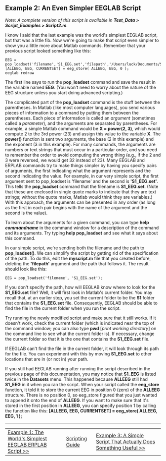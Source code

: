 ## Example 2: An Even Simpler EEGLAB Script
_Note: A complete version of this script is available in **Test_Data > Script_Examples > Script2.m**._

I know I said that the last example was the world's simplest EEGLAB script, but that was a little fib. Now we're going to make that script even simpler to show you a little more about Matlab commands.  Remember that your previous script looked something like this:  

    EEG = pop_loadset('filename','S1_EEG.set','filepath','/Users/luck/Documents/Software_Development/ERPLAB_Toolbox/Test_Data/S1/');
    [ALLEEG, EEG, CURRENTSET] = eeg_store( ALLEEG, EEG, 0 );
    eeglab redraw

 

The first line says to run the **pop_loadset** command and save the result in the variable named **EEG**.  (You won't need to worry about the nature of the EEG structure unless you start doing advanced scripting.)

The complicated part of the **pop_loadset** command is the stuff between the parentheses.  In Matlab (like most computer languages), you send various pieces of information to a command by putting them between the parentheses.  Each piece of information is called an _argument_ (sometimes called a _parameter_), and the arguments are separated by parentheses.  For example, a simple Matlab command would be  **X = power(2, 3)**, which would compute 2 to the 3rd power (23) and assign this value to the variable **X**.  The **power()** function is sent two arguments, the base (2 in this example) and the exponent (3 in this example).  For many commands, the arguments are numbers or text strings that must occur in a particular order, and you need to remember the order to avoid computing the wrong thing (e.g., if the 2 and 3 were reversed, we would get 32 instead of 23).  Many EEGLAB and ERPLAB commands try to make things simpler by having you specify pairs of arguments, the first indicating what the argument represents and the second indicating the value.  For example, in our very simple script, the first argument sent to pop_loadset is 'filename' and the second is **'S1_EEG.set'**.  This tells the **pop_loadset** command that the filename is **S1_EEG.set**.  (Note that these are enclosed in single quote marks to indicate that they are text strings; without the quote marks, Matlab would think they are variables.)  With this approach, the arguments can be presented in any order (as long as the first in each pair begins with the name of the argument and the second is the value).

To learn about the arguments for a given command, you can type **help _commandname_** in the command window for a description of the command and its arguments.  Try typing **help pop_loadset** and see what it says about this command. 

In our simple script, we're sending both the filename and the path to **pop_loadset()**.  We can simplify the script by getting rid of the specification of the path.  To do this, edit the **myscript.m** file that you created before, deleting the **'filepath'** argument and the path that follows it.  The result should look like this:  

    EEG = pop_loadset('filename', 'S1_EEG.set');  

 

If you don't specify the path, how will EEGLAB know where to look for the **S1_EEG.set** file?  Well, it will first look in Matlab's current folder.  You may recall that, at an earlier step, you set the current folder to be the **S1** folder that contains the **S1_EEG.set** file. Consequently, EEGLAB should be able to find the file in the current folder when you run the script. 

Try running the newly modified script and make sure that it still works.  If it doesn't work, check the current folder (which is indicated near the top of the command window; you can also type **pwd** [_print working directory_] on the command line to see what the current folder is).  If necessary, change the current folder so that it is the one that contains the **S1_EEG.set** file.

If EEGLAB can't find the file in the current folder, it will look through its path for the file.  You can experiment with this by moving **S1_EEG.set** to other locations that are in (or not in) your path.

If you still had EEGLAB running after running the script described in the previous page of this documentation, you may notice that **S1_EEG** is listed twice in the **Datasets** menu. This happened because **ALLEEG** still had **S1_EEG** in it when you ran the script. When your script called the **eeg_store** function, it told it to store the current EEG in position 0 (zero) of the **ALLEEG** structure. There is no position 0, so eeg_store figured that you just wanted to append it onto the end of **ALLEEG**. If you want to make sure that it's stored in the first position in **ALLEEG**, you can specify position 1 by calling the function like this: **[ALLEEG, EEG, CURRENTSET] = eeg_store( ALLEEG, EEG, 1 );**

----
<table style="width:100%">
  <tr>
    <td><a href="./Example-1:-The-World's-Simplest-EEGLAB-ERPLAB-Script">  Example 1: The World's Simplest EEGLAB ERPLAB Script >>  </a></td>
    <td><a href="./Scripting-Guide"> Scripting Guide</a></td>
    <td><a href="./Example-3:-A-Simple-Script-That-Actually-Does-Something-Useful">  Example 3: A Simple Script That Actually Does Something Useful >>  </a></td>
  </tr>
</table>
